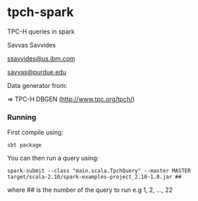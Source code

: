 # tpch-spark
TPC-H queries in spark

Savvas Savvides

ssavvides@us.ibm.com

savvas@purdue.edu

Data generator from:

=> TPC-H DBGEN (http://www.tpc.org/tpch/)

### Running

First compile using:

```
sbt package
```

You can then run a query using:

```
spark-submit --class "main.scala.TpchQuery" --master MASTER target/scala-2.10/spark-examples-project_2.10-1.0.jar ##
```

where ## is the number of the query to run e.g 1, 2, ..., 22

